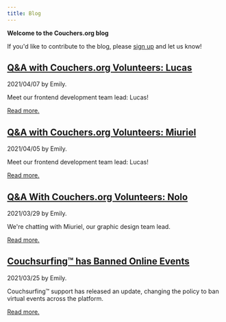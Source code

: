 ```yaml
---
title: Blog
---
```


**Welcome to the Couchers.org blog**

If you'd like to contribute to the blog, please [sign up](/signup) and let us know!

## [Q&A with Couchers.org Volunteers: Lucas](/blog/2021/04/07/qa-couchers-volunteers-lucas)

2021/04/07 by Emily.

Meet our frontend development team lead: Lucas!

[Read more.](/blog/2021/04/07/qa-couchers-volunteers-lucas)

## [Q&A with Couchers.org Volunteers: Miuriel](/blog/2021/04/05/qa-couchers-volunteers-miuriel)

2021/04/05 by Emily.

Meet our frontend development team lead: Lucas!

[Read more.](/blog/2021/04/05/qa-couchers-volunteers-miuriel)

## [Q&A With Couchers.org Volunteers: Nolo](/blog/2021/03/29/qa-couchers-volunteers-nolo)

2021/03/29 by Emily.

We're chatting with Miuriel, our graphic design team lead.

[Read more.](/blog/2021/03/29/qa-couchers-volunteers-nolo)

## [Couchsurfing&#8482; has Banned Online Events](/blog/2021/03/25/couch-surfing-online-events-community)

2021/03/25 by Emily.

Couchsurfing&#8482; support has released an update, changing the policy to ban virtual events across the platform.

[Read more.](/blog/2021/03/25/couch-surfing-online-events-community/)
